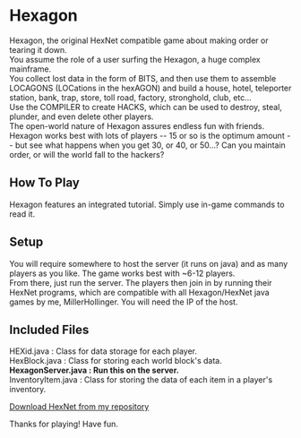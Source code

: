 # Hexagon
Hexagon, the original HexNet compatible game about making order or tearing it down.  
You assume the role of a user surfing the Hexagon, a huge complex mainframe.  
You collect lost data in the form of BITS, and then use them to assemble LOCAGONS (LOCations in the hexAGON) and build a house, hotel, teleporter station, bank, trap, store, toll road, factory, stronghold, club, etc...  
Use the COMPILER to create HACKS, which can be used to destroy, steal, plunder, and even delete other players.  
The open-world nature of Hexagon assures endless fun with friends. Hexagon works best with lots of players -- 15 or so is the optimum amount -- but see what happens when you get 30, or 40, or 50...? Can you maintain order, or will the world fall to the hackers?  

## How To Play
Hexagon features an integrated tutorial. Simply use in-game commands to read it.

## Setup
You will require somewhere to host the server (it runs on java) and as many players as you like. The game works best with ~6-12 players.  
From there, just run the server. The players then join in by running their HexNet programs, which are compatible with all Hexagon/HexNet java games by me, MillerHollinger. You will need the IP of the host.

## Included Files
HEXid.java : Class for data storage for each player.  
HexBlock.java : Class for storing each world block's data.  
**HexagonServer.java : Run this on the server.**  
InventoryItem.java : Class for storing the data of each item in a player's inventory.  

[Download HexNet from my repository](https://github.com/MillerHollinger/HexNet)  

Thanks for playing! Have fun.
